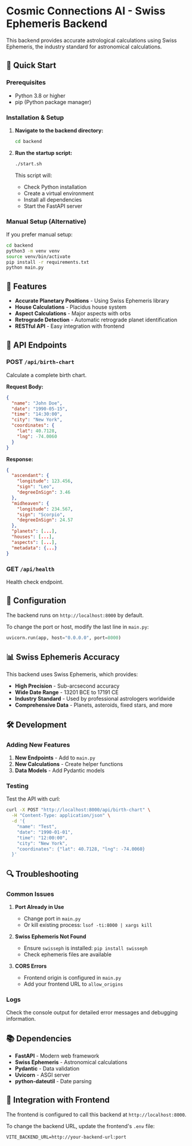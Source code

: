 # Cosmic Connections AI - Swiss Ephemeris Backend

This backend provides accurate astrological calculations using Swiss Ephemeris, the industry standard for astronomical calculations.

## 🚀 Quick Start

### Prerequisites
- Python 3.8 or higher
- pip (Python package manager)

### Installation & Setup

1. **Navigate to the backend directory:**
   ```bash
   cd backend
   ```

2. **Run the startup script:**
   ```bash
   ./start.sh
   ```

   This script will:
   - Check Python installation
   - Create a virtual environment
   - Install all dependencies
   - Start the FastAPI server

### Manual Setup (Alternative)

If you prefer manual setup:

```bash
cd backend
python3 -m venv venv
source venv/bin/activate
pip install -r requirements.txt
python main.py
```

## 🌟 Features

- **Accurate Planetary Positions** - Using Swiss Ephemeris library
- **House Calculations** - Placidus house system
- **Aspect Calculations** - Major aspects with orbs
- **Retrograde Detection** - Automatic retrograde planet identification
- **RESTful API** - Easy integration with frontend

## 📡 API Endpoints

### POST `/api/birth-chart`
Calculate a complete birth chart.

**Request Body:**
```json
{
  "name": "John Doe",
  "date": "1990-05-15",
  "time": "14:30:00",
  "city": "New York",
  "coordinates": {
    "lat": 40.7128,
    "lng": -74.0060
  }
}
```

**Response:**
```json
{
  "ascendant": {
    "longitude": 123.456,
    "sign": "Leo",
    "degreeInSign": 3.46
  },
  "midheaven": {
    "longitude": 234.567,
    "sign": "Scorpio",
    "degreeInSign": 24.57
  },
  "planets": [...],
  "houses": [...],
  "aspects": [...],
  "metadata": {...}
}
```

### GET `/api/health`
Health check endpoint.

## 🔧 Configuration

The backend runs on `http://localhost:8000` by default.

To change the port or host, modify the last line in `main.py`:
```python
uvicorn.run(app, host="0.0.0.0", port=8000)
```

## 📊 Swiss Ephemeris Accuracy

This backend uses Swiss Ephemeris, which provides:
- **High Precision** - Sub-arcsecond accuracy
- **Wide Date Range** - 13201 BCE to 17191 CE
- **Industry Standard** - Used by professional astrologers worldwide
- **Comprehensive Data** - Planets, asteroids, fixed stars, and more

## 🛠️ Development

### Adding New Features

1. **New Endpoints** - Add to `main.py`
2. **New Calculations** - Create helper functions
3. **Data Models** - Add Pydantic models

### Testing

Test the API with curl:
```bash
curl -X POST "http://localhost:8000/api/birth-chart" \
  -H "Content-Type: application/json" \
  -d '{
    "name": "Test",
    "date": "1990-01-01",
    "time": "12:00:00",
    "city": "New York",
    "coordinates": {"lat": 40.7128, "lng": -74.0060}
  }'
```

## 🔍 Troubleshooting

### Common Issues

1. **Port Already in Use**
   - Change port in `main.py`
   - Or kill existing process: `lsof -ti:8000 | xargs kill`

2. **Swiss Ephemeris Not Found**
   - Ensure `swisseph` is installed: `pip install swisseph`
   - Check ephemeris files are available

3. **CORS Errors**
   - Frontend origin is configured in `main.py`
   - Add your frontend URL to `allow_origins`

### Logs

Check the console output for detailed error messages and debugging information.

## 📚 Dependencies

- **FastAPI** - Modern web framework
- **Swiss Ephemeris** - Astronomical calculations
- **Pydantic** - Data validation
- **Uvicorn** - ASGI server
- **python-dateutil** - Date parsing

## 🔗 Integration with Frontend

The frontend is configured to call this backend at `http://localhost:8000`.

To change the backend URL, update the frontend's `.env` file:
```env
VITE_BACKEND_URL=http://your-backend-url:port
```
